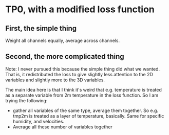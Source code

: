 # TP0, with a modified loss function


## First, the simple thing

Weight all channels equally, average across channels.

## Second, the more complicated thing

Note: I never pursued this because the simple thing did what we wanted.
That is, it redistributed the loss to give slightly less attention to the 2D
variables and slightly more to the 3D variables.

The main idea here is that I think it's weird that e.g. temperature is treated as a
separate variable from 2m temperature in the loss function.
So I am trying the following:

* gather all variables of the same type, average them together. So e.g. tmp2m is
  treated as a layer of temperature, basically.
  Same for specific humidity, and velocities.
* Average all these number of variables together
